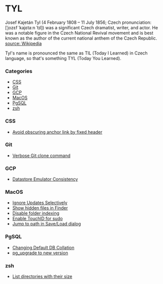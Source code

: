 # TYL

Josef Kajetán Tyl (4 February 1808 – 11 July 1856; Czech pronunciation: [ˈjozɛf ˈkajɛtaːn ˈtɪl]) was a significant Czech dramatist, writer, and actor. He was a notable figure in the Czech National Revival movement and is best known as the author of the current national anthem of the Czech Republic. [source: Wikipedia](https://en.wikipedia.org/wiki/Josef_Kajet%C3%A1n_Tyl) 

Tyl's name is pronounced the same as TIL (Today I Learned) in Czech language, so that's something TYL (Today You Learned).



### Categories

* [CSS](#css)
* [Git](#git)
* [GCP](#gcp)
* [MacOS](#macos)
* [PgSQL](#pgsql)
* [zsh](#zsh)


### CSS

* [Avoid obscuring anchor link by fixed header](css/fixed-toolbar-anchor.md)

### Git

* [Verbose Git clone command](git/verbose-clone.md)

### GCP

* [Datastore Emulator Consistency](gcp/datastore-emulator-consistency.md)

### MacOS

* [Ignore Updates Selectively](macos/ignore-updates.md)
* [Show hidden files in Finder](macos/finder-show-hidden.md)
* [Disable folder indexing](macos/disable-folder-indexing.md)
* [Enable TouchID for sudo](macos/sudo-touchid.md)
* [Jump to path in Save/Load dialog](macos/load-save-path-jump.md)

### PgSQL

* [Changing Default DB Collation](pgsql/default-collate.md)
* [pg_upgrade to new version](pgsql/migrate.md)


### zsh

* [List directories with their size](zsh/list-directories-size.md)